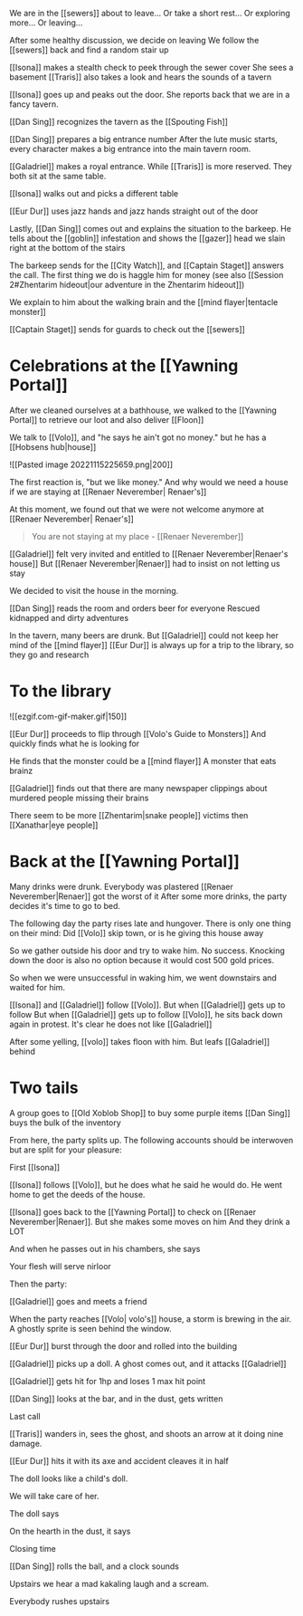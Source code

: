 We are in the [[sewers]] about to leave...
Or take a short rest...
Or exploring more...
Or leaving...

After some healthy discussion, we decide on leaving
We follow the [[sewers]] back and find a random stair up

[[Isona]] makes a stealth check to peek through the sewer cover
She sees a basement
[[Traris]] also takes a look and hears the sounds of a tavern

[[Isona]] goes up and peaks out the door. She reports back that we are in a fancy tavern.

[[Dan Sing]] recognizes the tavern as the [[Spouting Fish]]

[[Dan Sing]] prepares a big entrance number
After the lute music starts, every character makes a big entrance into the main tavern room.

[[Galadriel]] makes a royal entrance. While [[Traris]] is more reserved. They both sit at the same table.

[[Isona]] walks out and picks a different table

[[Eur Dur]] uses jazz hands and jazz hands straight out of the door

Lastly, [[Dan Sing]] comes out and explains the situation to the barkeep.
He tells about the [[goblin]] infestation and shows the [[gazer]] head we slain right at the bottom of the stairs

The barkeep sends for the [[City Watch]], and [[Captain Staget]] answers the call.
The first thing we do is haggle him for money (see also [[Session 2#Zhentarim hideout|our adventure in the Zhentarim hideout]])

We explain to him about the walking brain and the [[mind flayer|tentacle monster]]

[[Captain Staget]] sends for guards to check out the [[sewers]]

# Celebrations at the [[Yawning Portal]]

After we cleaned ourselves at a bathhouse, we walked to the [[Yawning Portal]] to retrieve our loot and also deliver [[Floon]]

We talk to [[Volo]], and "he says he ain't got no money."
but he has a [[Hobsens hub|house]]

![[Pasted image 20221115225659.png|200]]

The first reaction is, "but we like money."
And why would we need a house if we are staying at [[Renaer Neverember| Renaer's]]

At this moment, we found out that we were not welcome anymore at [[Renaer Neverember| Renaer's]]

> You are not staying at my place
> \- [[Renaer Neverember]]

[[Galadriel]] felt very invited and entitled to [[Renaer Neverember|Renaer's house]]
But [[Renaer Neverember|Renaer]] had to insist on not letting us stay

We decided to visit the house in the morning.

[[Dan Sing]] reads the room and orders beer for everyone
Rescued kidnapped and dirty adventures

In the tavern, many beers are drunk.
But [[Galadriel]] could not keep her mind of the [[mind flayer]]
[[Eur Dur]] is always up for a trip to the library, so they go and research

# To the library

![[ezgif.com-gif-maker.gif|150]]

[[Eur Dur]] proceeds to flip through [[Volo's Guide to Monsters]]
And quickly finds what he is looking for

He finds that the monster could be a [[mind flayer]]
A monster that eats brainz

[[Galadriel]] finds out that there are many newspaper clippings about murdered people missing their brains

There seem to be more [[Zhentarim|snake people]] victims then [[Xanathar|eye people]]

# Back at the [[Yawning Portal]]

Many drinks were drunk. Everybody was plastered
[[Renaer Neverember|Renaer]] got the worst of it
After some more drinks, the party decides it's time to go to bed.

The following day the party rises late and hungover.
There is only one thing on their mind:
Did [[Volo]] skip town, or is he giving this house away

So we gather outside his door and try to wake him. No success.
Knocking down the door is also no option because it would cost 500 gold prices.

So when we were unsuccessful in waking him, we went downstairs and waited for him.

[[Isona]] and [[Galadriel]] follow [[Volo]]. But when [[Galadriel]] gets up to follow
But when [[Galadriel]] gets up to follow [[Volo]], he sits back down again in protest.
It's clear he does not like [[Galadriel]]

After some yelling, [[volo]] takes floon with him. But leafs [[Galadriel]] behind

# Two tails

A group goes to [[Old Xoblob Shop]] to buy some purple items
[[Dan Sing]] buys the bulk of the inventory

From here, the party splits up. The following accounts should be interwoven but are split for your pleasure:

First [[Isona]]

[[Isona]] follows [[Volo]], but he does what he said he would do.
He went home to get the deeds of the house.

[[Isona]] goes back to the [[Yawning Portal]] to check on [[Renaer Neverember|Renaer]].
But she makes some moves on him
And they drink a LOT

And when he passes out in his chambers, she says

 Your flesh will serve nirloor

Then the party:

[[Galadriel]] goes and meets a friend

When the party reaches [[Volo| volo's]] house, a storm is brewing in the air.
A ghostly sprite is seen behind the window.

[[Eur Dur]] burst through the door and rolled into the building

[[Galadriel]] picks up a doll. A ghost comes out, and it attacks [[Galadriel]]

[[Galadriel]] gets hit for 1hp and loses 1 max hit point

[[Dan Sing]] looks at the bar, and in the dust, gets written

 Last call

[[Traris]] wanders in, sees the ghost, and shoots an arrow at it doing nine damage.

[[Eur Dur]] hits it with its axe and accident cleaves it in half

The doll looks like a child's doll.

 We will take care of her.

The doll says

On the hearth in the dust, it says

 Closing time

[[Dan Sing]] rolls the ball, and a clock sounds

Upstairs we hear a mad kakaling laugh and a scream.

Everybody rushes upstairs
